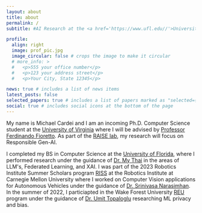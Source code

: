 ```yaml
---
layout: about
title: about
permalink: /
subtitle: #AI Research at the <a href='https://www.ufl.edu//'>University of Florida</a> | Incoming Ph.D. Student at the <a href='https://www.virginia.edu/'>University of Virginia</a>.

profile:
  align: right
  image: prof_pic.jpg
  image_circular: false # crops the image to make it circular
  # more_info: >
  #   <p>555 your office number</p>
  #   <p>123 your address street</p>
  #   <p>Your City, State 12345</p>

news: true # includes a list of news items
latest_posts: false
selected_papers: true # includes a list of papers marked as "selected={true}"
social: true # includes social icons at the bottom of the page
---
```


My name is Michael Cardei and I am an incoming Ph.D. Computer Science student at the [University of Virginia](https://www.virginia.edu/) where I will be advised by [Professor Ferdinando Fioretto](https://nandofioretto.github.io/). As part of the [RAISE lab](https://nandofioretto.github.io/group/), my research will focus on Responsible Gen-AI.

I completed my BS in Computer Science at the [University of Florida](https://www.ufl.edu/), where I performed research under the guidance of [Dr. My Thai](https://www.cise.ufl.edu/~mythai/) in the areas of LLM's, Federated Learning, and XAI. I was part of the 2023 Robotics Institute Summer Scholars program [RISS](https://riss.ri.cmu.edu/) at the Robotics Institute at Carnegie Mellon University where I worked on Computer Vision applications for Autonomous Vehicles under the guidance of [Dr. Srinivasa Narasimhan](https://www.cs.cmu.edu/~srinivas/). In the summer of 2022, I particiapted in the Wake Forest University [REU](https://school.wakehealth.edu/departments/biomedical-engineering/center-for-injury-biomechanics/summer-research-opportunities) program under the guidance of [Dr. Umit Topaloglu](https://datascience.cancer.gov/about/staff-directory/umit-topaloglu) researching ML privacy and bias.

<!-- Put your address / P.O. box / other info right below your picture. You can also disable any of these elements by editing `profile` property of the YAML header of your `_pages/about.md`. Edit `_bibliography/papers.bib` and Jekyll will render your [publications page](/al-folio/publications/) automatically.

Link to your social media connections, too. This theme is set up to use [Font Awesome icons](https://fontawesome.com/) and [Academicons](https://jpswalsh.github.io/academicons/), like the ones below. Add your Facebook, Twitter, LinkedIn, Google Scholar, or just disable all of them. -->
